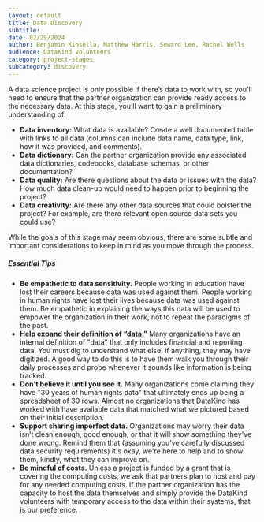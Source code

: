 ```yaml
---
layout: default
title: Data Discovery
subtitle:
date: 02/29/2024
author: Benjamin Kinsella, Matthew Harris, Seward Lee, Rachel Wells
audience: DataKind Volunteers
category: project-stages
subcategory: discovery
---
```


A data science project is only possible if there’s data to work with, so you’ll need to ensure that the partner organization can provide ready access to the necessary data. At this stage, you’ll want to gain a preliminary understanding of:


* **Data inventory:** What data is available? Create a well documented table with links to all data (columns can include data name, data type, link, how it was provided, and comments).
* **Data dictionary:** Can the partner organization provide any associated data dictionaries, codebooks, database schemas, or other documentation?
* **Data quality:** Are there questions about the data or issues with the data? How much data clean\-up would need to happen prior to beginning the project?
* **Data creativity:** Are there any other data sources that could bolster the project? For example, are there relevant open source data sets you could use?


While the goals of this stage may seem obvious, there are some subtle and important considerations to keep in mind as you move through the process.


##### Essential Tips


* **Be empathetic to data sensitivity.** People working in education have lost their careers because data was used against them. People working in human rights have lost their lives because data was used against them. Be empathetic in explaining the ways this data will be used to empower the organization in their work, not to repeat the paradigms of the past.
* **Help expand their definition of “data.”** Many organizations have an internal definition of "data" that only includes financial and reporting data. You must dig to understand what else, if anything, they may have digitized. A good way to do this is to have them walk you through their daily processes and probe whenever it sounds like information is being tracked.
* **Don't believe it until you see it.** Many organizations come claiming they have "30 years of human rights data" that ultimately ends up being a spreadsheet of 30 rows. Almost no organizations that DataKind has worked with have available data that matched what we pictured based on their initial description.
* **Support sharing imperfect data.** Organizations may worry their data isn’t clean enough, good enough, or that it will show something they've done wrong. Remind them that (assuming you’ve carefully discussed data security requirements) it's okay, we're here to help and to show them, kindly, what they can improve on.
* **Be mindful of costs.** Unless a project is funded by a grant that is covering the computing costs, we ask that partners plan to host and pay for any needed computing costs. If the partner organization has the capacity to host the data themselves and simply provide the DataKind volunteers with temporary access to the data within their systems, that is our preference.
